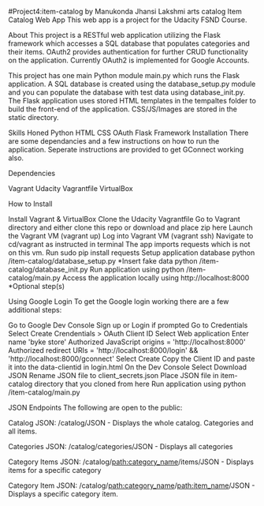 #Project4:item-catalog
by Manukonda Jhansi Lakshmi
arts catalog
Item Catalog Web App
This web app is a project for the Udacity FSND Course.

About
This project is a RESTful web application utilizing the Flask framework which accesses a SQL database that populates categories and their items. OAuth2 provides authentication for further CRUD functionality on the application. Currently OAuth2 is implemented for Google Accounts.


This project has one main Python module main.py which runs the Flask application. A SQL database is created using the database_setup.py module and you can populate the database with test data using database_init.py. The Flask application uses stored HTML templates in the tempaltes folder to build the front-end of the application. CSS/JS/Images are stored in the static directory.

Skills Honed
Python
HTML
CSS
OAuth
Flask Framework
Installation
There are some dependancies and a few instructions on how to run the application. Seperate instructions are provided to get GConnect working also.


Dependencies

Vagrant
Udacity Vagrantfile
VirtualBox


How to Install

Install Vagrant & VirtualBox
Clone the Udacity Vagrantfile
Go to Vagrant directory and either clone this repo or download and place zip here
Launch the Vagrant VM (vagrant up)
Log into Vagrant VM (vagrant ssh)
Navigate to cd/vagrant as instructed in terminal
The app imports requests which is not on this vm. Run sudo pip install requests
Setup application database python /item-catalog/database_setup.py
*Insert fake data python /item-catalog/database_init.py
Run application using python /item-catalog/main.py
Access the application locally using http://localhost:8000
*Optional step(s)

Using Google Login
To get the Google login working there are a few additional steps:

Go to Google Dev Console
Sign up or Login if prompted
Go to Credentials
Select Create Crendentials > OAuth Client ID
Select Web application
Enter name 'byke store'
Authorized JavaScript origins = 'http://localhost:8000'
Authorized redirect URIs = 'http://localhost:8000/login' && 'http://localhost:8000/gconnect'
Select Create
Copy the Client ID and paste it into the data-clientid in login.html
On the Dev Console Select Download JSON
Rename JSON file to client_secrets.json
Place JSON file in item-catalog directory that you cloned from here
Run application using python /item-catalog/main.py


JSON Endpoints
The following are open to the public:

Catalog JSON: /catalog/JSON - Displays the whole catalog. Categories and all items.

Categories JSON: /catalog/categories/JSON - Displays all categories

Category Items JSON: /catalog/<path:category_name>/items/JSON - Displays items for a specific category

Category Item JSON: /catalog/<path:category_name>/<path:item_name>/JSON - Displays a specific category item.